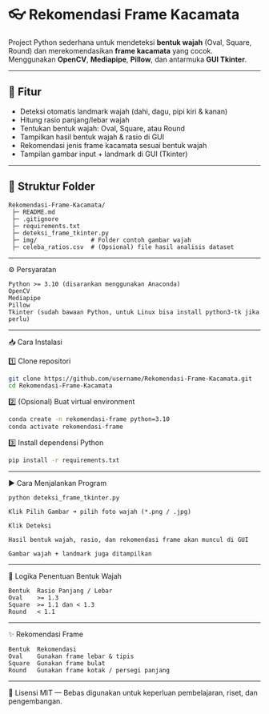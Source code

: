 # 👓 Rekomendasi Frame Kacamata

Project Python sederhana untuk mendeteksi **bentuk wajah** (Oval, Square, Round) dan merekomendasikan **frame kacamata** yang cocok.  
Menggunakan **OpenCV**, **Mediapipe**, **Pillow**, dan antarmuka **GUI Tkinter**.

---

## 🚀 Fitur

- Deteksi otomatis landmark wajah (dahi, dagu, pipi kiri & kanan)
- Hitung rasio panjang/lebar wajah
- Tentukan bentuk wajah: Oval, Square, atau Round
- Tampilkan hasil bentuk wajah & rasio di GUI
- Rekomendasi jenis frame kacamata sesuai bentuk wajah
- Tampilan gambar input + landmark di GUI (Tkinter)

---

## 📂 Struktur Folder

```
Rekomendasi-Frame-Kacamata/
 ├─ README.md
 ├─ .gitignore
 ├─ requirements.txt
 ├─ deteksi_frame_tkinter.py
 ├─ img/               # Folder contoh gambar wajah
 ├─ celeba_ratios.csv  # (Opsional) file hasil analisis dataset
```
---

⚙️ Persyaratan
```
Python >= 3.10 (disarankan menggunakan Anaconda)
OpenCV
Mediapipe
Pillow
Tkinter (sudah bawaan Python, untuk Linux bisa install python3-tk jika perlu)
```
---
📥 Cara Instalasi

1️⃣ Clone repositori

```bash
git clone https://github.com/username/Rekomendasi-Frame-Kacamata.git
cd Rekomendasi-Frame-Kacamata
```
2️⃣ (Opsional) Buat virtual environment
```bash
conda create -n rekomendasi-frame python=3.10
conda activate rekomendasi-frame
```
3️⃣ Install dependensi Python
```bash 
pip install -r requirements.txt
```
---
▶️ Cara Menjalankan Program
```
python deteksi_frame_tkinter.py

Klik Pilih Gambar ➜ pilih foto wajah (*.png / .jpg)

Klik Deteksi

Hasil bentuk wajah, rasio, dan rekomendasi frame akan muncul di GUI

Gambar wajah + landmark juga ditampilkan
```
---
🧮 Logika Penentuan Bentuk Wajah
```
Bentuk	Rasio Panjang / Lebar
Oval	>= 1.3
Square	>= 1.1 dan < 1.3
Round	< 1.1
```
---
✨ Rekomendasi Frame
```
Bentuk	Rekomendasi
Oval	Gunakan frame lebar & tipis
Square	Gunakan frame bulat
Round	Gunakan frame kotak / persegi panjang
```
---

📝 Lisensi
MIT — Bebas digunakan untuk keperluan pembelajaran, riset, dan pengembangan.
